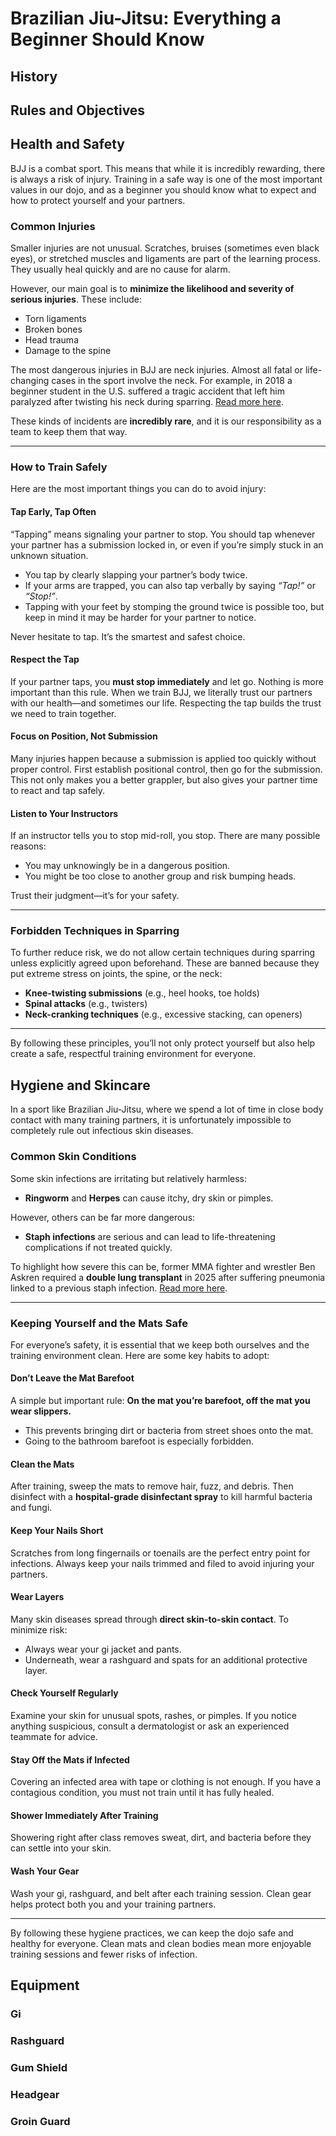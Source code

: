 # Brazilian Jiu-Jitsu: Everything a Beginner Should Know

## History

## Rules and Objectives

## Health and Safety

BJJ is a combat sport. This means that while it is incredibly rewarding, there is always a risk of injury. Training in a safe way is one of the most important values in our dojo, and as a beginner you should know what to expect and how to protect yourself and your partners.  

### Common Injuries
Smaller injuries are not unusual. Scratches, bruises (sometimes even black eyes), or stretched muscles and ligaments are part of the learning process. They usually heal quickly and are no cause for alarm.  

However, our main goal is to **minimize the likelihood and severity of serious injuries**. These include:  

- Torn ligaments  
- Broken bones  
- Head trauma  
- Damage to the spine  

The most dangerous injuries in BJJ are neck injuries. Almost all fatal or life-changing cases in the sport involve the neck. For example, in 2018 a beginner student in the U.S. suffered a tragic accident that left him paralyzed after twisting his neck during sparring. [Read more here](https://nypost.com/2025/06/05/us-news/beginner-jiu-jitsu-student-awarded-56m-after-being-paralyzed-while-sparring-with-instructor-sinistro/).  

These kinds of incidents are **incredibly rare**, and it is our responsibility as a team to keep them that way.  

---

### How to Train Safely

Here are the most important things you can do to avoid injury:  

#### Tap Early, Tap Often  
“Tapping” means signaling your partner to stop. You should tap whenever your partner has a submission locked in, or even if you’re simply stuck in an unknown situation.  
- You tap by clearly slapping your partner’s body twice.  
- If your arms are trapped, you can also tap verbally by saying *“Tap!”* or *“Stop!”*.  
- Tapping with your feet by stomping the ground twice is possible too, but keep in mind it may be harder for your partner to notice.  

Never hesitate to tap. It’s the smartest and safest choice.  

#### Respect the Tap  
If your partner taps, you **must stop immediately** and let go. Nothing is more important than this rule. When we train BJJ, we literally trust our partners with our health—and sometimes our life. Respecting the tap builds the trust we need to train together.  

#### Focus on Position, Not Submission  
Many injuries happen because a submission is applied too quickly without proper control. First establish positional control, then go for the submission. This not only makes you a better grappler, but also gives your partner time to react and tap safely.  

#### Listen to Your Instructors  
If an instructor tells you to stop mid-roll, you stop. There are many possible reasons:  
- You may unknowingly be in a dangerous position.  
- You might be too close to another group and risk bumping heads.  

Trust their judgment—it’s for your safety.  

---

### Forbidden Techniques in Sparring
To further reduce risk, we do not allow certain techniques during sparring unless explicitly agreed upon beforehand. These are banned because they put extreme stress on joints, the spine, or the neck:  

- **Knee-twisting submissions** (e.g., heel hooks, toe holds)  
- **Spinal attacks** (e.g., twisters)  
- **Neck-cranking techniques** (e.g., excessive stacking, can openers)  

---

By following these principles, you’ll not only protect yourself but also help create a safe, respectful training environment for everyone.

## Hygiene and Skincare

In a sport like Brazilian Jiu-Jitsu, where we spend a lot of time in close body contact with many training partners, it is unfortunately impossible to completely rule out infectious skin diseases.  

### Common Skin Conditions
Some skin infections are irritating but relatively harmless:  
- **Ringworm** and **Herpes** can cause itchy, dry skin or pimples.  

However, others can be far more dangerous:  
- **Staph infections** are serious and can lead to life-threatening complications if not treated quickly.  

To highlight how severe this can be, former MMA fighter and wrestler Ben Askren required a **double lung transplant** in 2025 after suffering pneumonia linked to a previous staph infection. [Read more here](https://news.northeastern.edu/2025/07/16/ben-askren-lung-transplant-recovery-staph-infection/).  

---

### Keeping Yourself and the Mats Safe
For everyone’s safety, it is essential that we keep both ourselves and the training environment clean. Here are some key habits to adopt:  

#### Don’t Leave the Mat Barefoot  
A simple but important rule: **On the mat you’re barefoot, off the mat you wear slippers.**  
- This prevents bringing dirt or bacteria from street shoes onto the mat.  
- Going to the bathroom barefoot is especially forbidden.  

#### Clean the Mats  
After training, sweep the mats to remove hair, fuzz, and debris. Then disinfect with a **hospital-grade disinfectant spray** to kill harmful bacteria and fungi.  

#### Keep Your Nails Short  
Scratches from long fingernails or toenails are the perfect entry point for infections. Always keep your nails trimmed and filed to avoid injuring your partners.  

#### Wear Layers  
Many skin diseases spread through **direct skin-to-skin contact**. To minimize risk:  
- Always wear your gi jacket and pants.  
- Underneath, wear a rashguard and spats for an additional protective layer.  

#### Check Yourself Regularly  
Examine your skin for unusual spots, rashes, or pimples. If you notice anything suspicious, consult a dermatologist or ask an experienced teammate for advice.  

#### Stay Off the Mats if Infected  
Covering an infected area with tape or clothing is not enough. If you have a contagious condition, you must not train until it has fully healed.  

#### Shower Immediately After Training  
Showering right after class removes sweat, dirt, and bacteria before they can settle into your skin.  

#### Wash Your Gear  
Wash your gi, rashguard, and belt after each training session. Clean gear helps protect both you and your training partners.  

---

By following these hygiene practices, we can keep the dojo safe and healthy for everyone. Clean mats and clean bodies mean more enjoyable training sessions and fewer risks of infection.  

## Equipment

### Gi

### Rashguard

### Gum Shield

### Headgear

### Groin Guard
